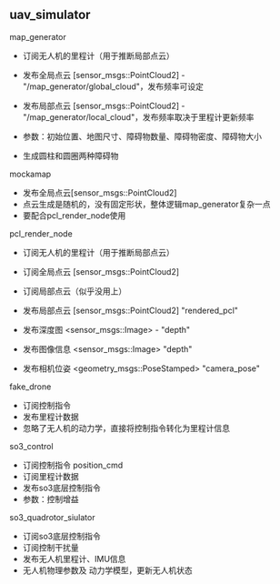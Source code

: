 ## uav_simulator

map_generator

- 订阅无人机的里程计（用于推断局部点云）

- 发布全局点云 [sensor_msgs::PointCloud2] - "/map_generator/global_cloud"，发布频率可设定
- 发布局部点云 [sensor_msgs::PointCloud2] - "/map_generator/local_cloud"，发布频率取决于里程计更新频率

- 参数：初始位置、地图尺寸、障碍物数量、障碍物密度、障碍物大小
- 生成圆柱和圆圈两种障碍物


mockamap

 - 发布全局点云[sensor_msgs::PointCloud2]
 - 点云生成是随机的，没有固定形状，整体逻辑map_generator复杂一点
 - 要配合pcl_render_node使用


pcl_render_node

 - 订阅无人机的里程计（用于推断局部点云）
 - 订阅全局点云 [sensor_msgs::PointCloud2]
 - 订阅局部点云（似乎没用上）

 - 发布局部点云 [sensor_msgs::PointCloud2] "rendered_pcl" 
 - 发布深度图 <sensor_msgs::Image> - "depth"
 - 发布图像信息 <sensor_msgs::Image> "depth"
 - 发布相机位姿 <geometry_msgs::PoseStamped> "camera_pose"

fake_drone

 - 订阅控制指令
 - 发布里程计数据
 - 忽略了无人机的动力学，直接将控制指令转化为里程计信息

so3_control

- 订阅控制指令 position_cmd
- 订阅里程计数据
- 发布so3底层控制指令
- 参数：控制增益

so3_quadrotor_siulator

- 订阅so3底层控制指令
- 订阅控制干扰量
- 发布无人机里程计、IMU信息
- 无人机物理参数及 动力学模型，更新无人机状态